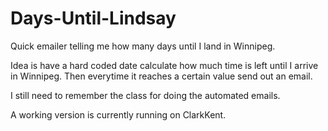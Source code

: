 Days-Until-Lindsay
==================

Quick emailer telling me how many days until I land in Winnipeg.

Idea is have a hard coded date calculate how much time is left until I
arrive in Winnipeg. Then everytime it reaches a certain value send out
an email.

I still need to remember the class for doing the automated emails.

A working version is currently running on ClarkKent.
